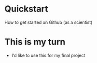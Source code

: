 # Quickstart
How to get started on Github (as a scientist)

# This is my turn
- I'd like to use this for my final project

